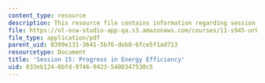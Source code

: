 ```yaml
---
content_type: resource
description: This resource file contains information regarding session 15.
file: https://ol-ocw-studio-app-qa.s3.amazonaws.com/courses/11-s945-urbanizing-china-a-reflective-dialogue-fall-2013/033eb1246bfd974694235408347530c5_MIT11_S945F13_Session15.pdf
file_type: application/pdf
parent_uid: 8399e131-3641-5b76-deb8-6fce5f1ad713
resourcetype: Document
title: 'Session 15: Progress in Energy Efficiency'
uid: 033eb124-6bfd-9746-9423-5408347530c5
---
```

